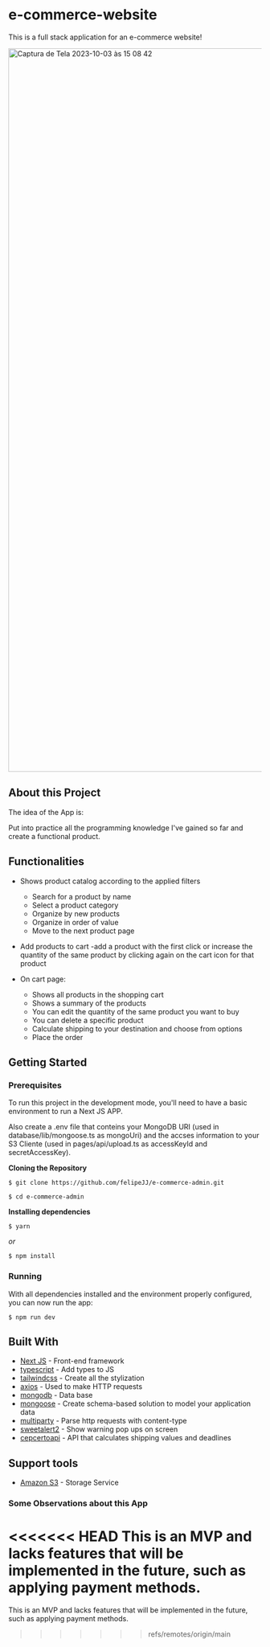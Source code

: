 # e-commerce-website
This is a full stack application for an e-commerce website!

<img width="1440" alt="Captura de Tela 2023-10-03 às 15 08 42" src="https://github.com/felipeJJ/e-commerce-admin/assets/43899843/2191667b-f267-4931-a97c-2cf8f146abe5">

## About this Project

The idea of the App is:

Put into practice all the programming knowledge I've gained so far and create a functional product.

## Functionalities
- Shows product catalog according to the applied filters
  - Search for a product by name
  - Select a product category
  - Organize by new products
  - Organize in order of value
  - Move to the next product page

- Add products to cart
  -add a product with the first click or increase the quantity of the same product by clicking again on the cart icon for that product
  
- On cart page:
  - Shows all products in the shopping cart
  - Shows a summary of the products
  - You can edit the quantity of the same product you want to buy
  - You can delete a specific product
  - Calculate shipping to your destination and choose from options
  - Place the order
 
## Getting Started

### Prerequisites

To run this project in the development mode, you'll need to have a basic environment to run a Next JS APP.

Also create a .env file that conteins your MongoDB URI (used in database/lib/mongoose.ts as mongoUri) and the accses information to your S3 Cliente (used in pages/api/upload.ts as accessKeyId and secretAccessKey).

**Cloning the Repository**

```
$ git clone https://github.com/felipeJJ/e-commerce-admin.git

$ cd e-commerce-admin
```

**Installing dependencies**

```
$ yarn
```

_or_

```
$ npm install
```

### Running

With all dependencies installed and the environment properly configured, you can now run the app:

```
$ npm run dev
```

## Built With

- [Next JS](https://nextjs.org) - Front-end framework 
- [typescript](https://www.typescriptlang.org) - Add types to JS
- [tailwindcss](https://tailwindcss.com) - Create all the stylization
- [axios](https://axios-http.com) - Used to make HTTP requests
- [mongodb](https://www.mongodb.com) - Data base
- [mongoose](https://mongoosejs.com) - Create schema-based solution to model your application data
- [multiparty](https://github.com/pillarjs/multiparty) - Parse http requests with content-type
- [sweetalert2](https://sweetalert2.github.io) - Show warning pop ups on screen
- [cepcertoapi](https://cepcerto.com/) - API that calculates shipping values ​​and deadlines

## Support tools

- [Amazon S3](https://aws.amazon.com/pt/s3/) - Storage Service

### Some Observations about this App

<<<<<<< HEAD
This is an MVP and lacks features that will be implemented in the future, such as applying payment methods.
=======
This is an MVP and lacks features that will be implemented in the future, such as applying payment methods.
>>>>>>> refs/remotes/origin/main
